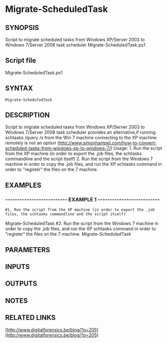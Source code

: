 # Migrate-ScheduledTask

## SYNOPSIS
Script to migrate scheduled tasks from Windows XP/Server 2003 to Windows 7/Server 2008 task scheduler Migrate-ScheduledTask.ps1

## Script file
Migrate-ScheduledTask.ps1

## SYNTAX

```
Migrate-ScheduledTask
```

## DESCRIPTION
Script to migrate scheduled tasks from Windows XP/Server 2003 to Windows 7/Server 2008 task scheduler
provides an alternative,if running schtasks /query /s from the Win 7 machine connecting to the XP machine remotely 
is not an option (http://www.simonhampel.com/how-to-convert-scheduled-tasks-from-windows-xp-to-windows-7/)
Usage:
1.
Run the script from the XP machine (in order to export the .job files, the schtasks commandline and the script itself)
2.
Run the script from the Windows 7 machine in order to copy the .job files, and run the XP schtasks command in order to "register" the files on the 7 machine.

## EXAMPLES

### -------------------------- EXAMPLE 1 --------------------------
```
#1. Run the script from the XP machine (in order to export the .job files, the schtasks commandline and the script itself)
```

Migrate-ScheduledTask
#2.
Run the script from the Windows 7 machine in order to copy the .job files, and run the XP schtasks command in order to "register" the files on the 7 machine.
Migrate-ScheduledTask

## PARAMETERS

## INPUTS

## OUTPUTS

## NOTES

## RELATED LINKS

[http://www.digitalforensics.be/blog/?p=205](http://www.digitalforensics.be/blog/?p=205)

